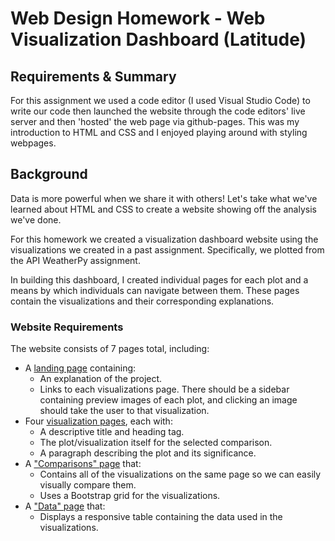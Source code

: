 # Web Design Homework - Web Visualization Dashboard (Latitude)

## Requirements & Summary
For this assignment we used a code editor (I used Visual Studio Code) to write our code then launched the website through the code editors' live server and then 'hosted' the web page via github-pages. This was my introduction to HTML and CSS and I enjoyed playing around with styling webpages.





## Background

Data is more powerful when we share it with others! Let's take what we've learned about HTML and CSS to create a website showing off the analysis we've done.

For this homework we created a visualization dashboard website using the visualizations we created in a past assignment. Specifically, we plotted from the API WeatherPy assignment.

In building this dashboard, I created individual pages for each plot and a means by which individuals can navigate between them. These pages contain the visualizations and their corresponding explanations.

### Website Requirements

The website consists of 7 pages total, including:

* A [landing page](#landing-page) containing:
  * An explanation of the project.
  * Links to each visualizations page. There should be a sidebar containing preview images of each plot, and clicking an image should take the user to that visualization.
* Four [visualization pages](#visualization-pages), each with:
  * A descriptive title and heading tag.
  * The plot/visualization itself for the selected comparison.
  * A paragraph describing the plot and its significance.
* A ["Comparisons" page](#comparisons-page) that:
  * Contains all of the visualizations on the same page so we can easily visually compare them.
  * Uses a Bootstrap grid for the visualizations.
* A ["Data" page](#data-page) that:
  * Displays a responsive table containing the data used in the visualizations.
